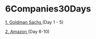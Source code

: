 # 6Companies30Days
<div class = "Goldman-sachs">
<p><a href = "https://docs.google.com/document/d/e/2PACX-1vRgrSl5zCl8P92F0qNuJyDF9v8aqfNd1UB9fQWTb-_aohzhPbZ0GOVbXvfnGHgzbWWdkf9gr7ZgM0lj/pub"> 1. Goldman Sachs </a> (Day 1 - 5)</p>
</div> 
<div class = "Amazon">
  <p><a href = "https://docs.google.com/document/d/1KH9GVaUCET-y5SL5sg6DAnon9XwRRW-sPiyJ2p7FRLs/edit"> 2. Amazon </a> (Day 6-10) </p>
</div>
